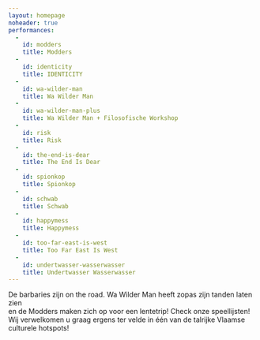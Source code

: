 ```yaml
---
layout: homepage
noheader: true
performances:
  -
    id: modders
    title: Modders
  -
    id: identicity
    title: IDENTICITY
  -
    id: wa-wilder-man
    title: Wa Wilder Man
  -
    id: wa-wilder-man-plus
    title: Wa Wilder Man + Filosofische Workshop
  -
    id: risk
    title: Risk
  -
    id: the-end-is-dear
    title: The End Is Dear
  -
    id: spionkop
    title: Spionkop
  -
    id: schwab
    title: Schwab
  -
    id: happymess
    title: Happymess
  -
    id: too-far-east-is-west
    title: Too Far East Is West
  -
    id: undertwasser-wasserwasser
    title: Undertwasser Wasserwasser
---
```

De barbaries zijn on the road. Wa Wilder Man heeft zopas zijn tanden laten zien<br>
en de Modders maken zich op voor een lentetrip! Check onze speellijsten!<br>
Wij verwelkomen u graag ergens ter velde in één van de talrijke Vlaamse culturele hotspots!




